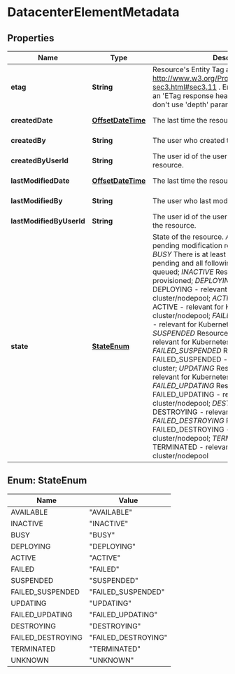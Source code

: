 

# DatacenterElementMetadata

## Properties

| Name | Type | Description | Notes |
| ------------ | ------------- | ------------- | ------------- |
| **etag** | **String** | Resource&#39;s Entity Tag as defined in http://www.w3.org/Protocols/rfc2616/rfc2616-sec3.html#sec3.11 . Entity Tag is also added as an &#39;ETag response header to requests which don&#39;t use &#39;depth&#39; parameter.  |  [optional] [readonly] |
| **createdDate** | [**OffsetDateTime**](OffsetDateTime.md) | The last time the resource was created |  [optional] [readonly] |
| **createdBy** | **String** | The user who created the resource. |  [optional] [readonly] |
| **createdByUserId** | **String** | The user id of the user who has created the resource. |  [optional] [readonly] |
| **lastModifiedDate** | [**OffsetDateTime**](OffsetDateTime.md) | The last time the resource has been modified |  [optional] [readonly] |
| **lastModifiedBy** | **String** | The user who last modified the resource. |  [optional] [readonly] |
| **lastModifiedByUserId** | **String** | The user id of the user who has last modified the resource. |  [optional] [readonly] |
| **state** | [**StateEnum**](#StateEnum) | State of the resource. *AVAILABLE* There are no pending modification requests for this item; *BUSY* There is at least one modification request pending and all following requests will be queued; *INACTIVE* Resource has been de-provisioned; *DEPLOYING* Resource state DEPLOYING - relevant for Kubernetes cluster/nodepool; *ACTIVE* Resource state ACTIVE - relevant for Kubernetes cluster/nodepool; *FAILED* Resource state FAILED - relevant for Kubernetes cluster/nodepool; *SUSPENDED* Resource state SUSPENDED - relevant for Kubernetes cluster/nodepool; *FAILED_SUSPENDED* Resource state FAILED_SUSPENDED - relevant for Kubernetes cluster; *UPDATING* Resource state UPDATING - relevant for Kubernetes cluster/nodepool; *FAILED_UPDATING* Resource state FAILED_UPDATING - relevant for Kubernetes cluster/nodepool; *DESTROYING* Resource state DESTROYING - relevant for Kubernetes cluster; *FAILED_DESTROYING* Resource state FAILED_DESTROYING - relevant for Kubernetes cluster/nodepool; *TERMINATED* Resource state TERMINATED - relevant for Kubernetes cluster/nodepool |  [optional] [readonly] |



## Enum: StateEnum

| Name | Value |
| ---- | -----
| AVAILABLE | &quot;AVAILABLE&quot; |
| INACTIVE | &quot;INACTIVE&quot; |
| BUSY | &quot;BUSY&quot; |
| DEPLOYING | &quot;DEPLOYING&quot; |
| ACTIVE | &quot;ACTIVE&quot; |
| FAILED | &quot;FAILED&quot; |
| SUSPENDED | &quot;SUSPENDED&quot; |
| FAILED_SUSPENDED | &quot;FAILED_SUSPENDED&quot; |
| UPDATING | &quot;UPDATING&quot; |
| FAILED_UPDATING | &quot;FAILED_UPDATING&quot; |
| DESTROYING | &quot;DESTROYING&quot; |
| FAILED_DESTROYING | &quot;FAILED_DESTROYING&quot; |
| TERMINATED | &quot;TERMINATED&quot; |
| UNKNOWN | &quot;UNKNOWN&quot; |


